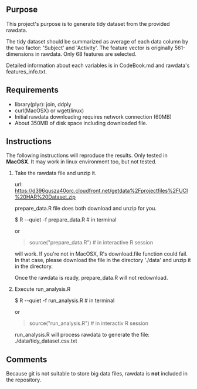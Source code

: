 ## Purpose

This project's purpose is to generate tidy dataset from the provided rawdata.

The tidy dataset should be summarized as average of each data column by the two factor: 'Subject' and 'Activity'. The feature vector is originally 561-dimensions in rawdata. Only 68 features are selected.

Detailed information about each variables is in CodeBook.md and rawdata's features\_info.txt.

## Requirements

* library(plyr): join, ddply
* curl(MacOSX) or wget(linux)
* Initial rawdata downloading requires network connection (60MB)
* About 350MB of disk space including downloaded file.

## Instructions

The following instructions will reproduce the results.
Only tested in **MacOSX**. It may work in linux environment too, but not tested.

1. Take the rawdata file and unzip it.

    url: https://d396qusza40orc.cloudfront.net/getdata%2Fprojectfiles%2FUCI%20HAR%20Dataset.zip

    prepare_data.R file does both download and unzip for you.

    $ R --quiet -f prepare_data.R     # in terminal

    or

    > source("prepare_data.R")        # in interactive R session

    will work. If you're not in MacOSX, R's download.file function could fail. In that case, please download the file in the directory './data' and unzip it in the directory.

    Once the rawdata is ready, prepare_data.R will not redownload.

2. Execute run\_analysis.R

    $ R --quiet -f run\_analysis.R      # in terminal

    or

    > source("run\_analysis.R")         # in interactiv R session

    run_analysis.R will process rawdata to generate the file: ./data/tidy_dataset.csv.txt

## Comments

Because git is not suitable to store big data files, rawdata is **not** included in the repository.
